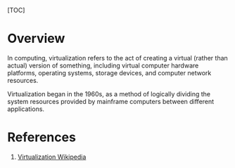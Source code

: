 [TOC]

# Overview

In computing, virtualization refers to the act of creating a virtual
(rather than actual) version of something, including virtual computer
hardware platforms, operating systems, storage devices, and computer
network resources.

Virtualization began in the 1960s, as a method of logically dividing the
system resources provided by mainframe computers between different
applications.

# References

1. [Virtualization Wikipedia][1]

[1]: https://en.wikipedia.org/wiki/Virtualization "Virtualization Wikipedia"
[qemu-kvm]: https://stackoverflow.com/questions/10307323/whats-the-differences-between-xen-qemu-and-kvm
[qemu-kvm-1]: https://serverfault.com/questions/208693/difference-between-kvm-and-qemu
[docker-lxc-lxd]: https://unix.stackexchange.com/questions/254956/what-is-the-difference-between-docker-lxd-and-lxc
[rkt-others]: https://coreos.com/rkt/docs/latest/rkt-vs-other-projects.html
[systemd-nspawn]: https://www.youtube.com/watch?v=s7LlUs5D9p4
[lxc-sec]: http://mattoncloud.org/2012/07/16/are-lxc-containers-enough/
[docker-sec]: https://blog.docker.com/2013/08/containers-docker-how-secure-are-they/
[systemd-vs-docker]: https://lwn.net/Articles/676831/
[systemd-vs-docker-1]: https://www.reddit.com/r/linux/comments/48m78l/systemd_vs_docker/
